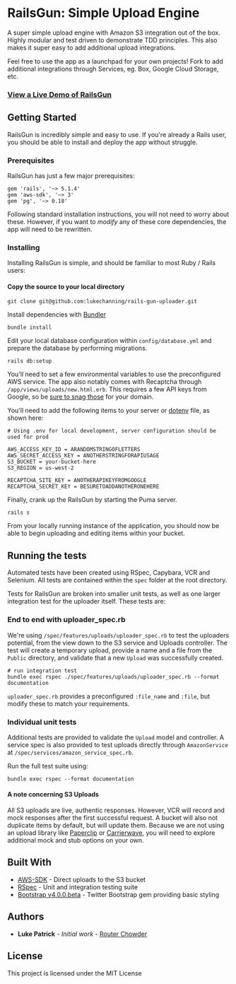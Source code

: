 # RailsGun: Simple Upload Engine

A super simple upload engine with Amazon S3 integration out of the box. Highly modular and test driven to demonstrate TDD principles. This also makes it super easy to add additional upload integrations. 

Feel free to use the app as a launchpad for your own projects! Fork to add additional integrations through Services, eg. Box, Google Cloud Storage, etc.

### [View a Live Demo of RailsGun](https://railsgun.herokuapp.com)

## Getting Started

RailsGun is incredibly simple and easy to use. If you're already a Rails user, you should be able to install and deploy the app without struggle.

### Prerequisites

RailsGun has just a few major prerequisites:

```
gem 'rails', '~> 5.1.4'
gem 'aws-sdk', '~> 3'
gem 'pg', '~> 0.18'
```
Following standard installation instructions, you will not need to worry about these. However, if you want to _modify_ any of these core dependencies, the app will need to be rewritten.

### Installing

Installing RailsGun is simple, and should be familiar to most Ruby / Rails users:

#### Copy the source to your local directory

```
git clone git@github.com:lukechanning/rails-gun-uploader.git
```

Install dependencies with [Bundler](https://github.com/bundler/bundler)

```
bundle install
```
Edit your local database configuration within `config/database.yml` and prepare the database by performing migrations.

```
rails db:setup
```

You'll need to set a few environmental variables to use the preconfigured AWS service. The app also notably comes with Recaptcha through `/app/views/uploads/new.html.erb`. This requires a few API keys from Google, so be [sure to snag those](https://www.google.com/recaptcha) for your domain.

You'll need to add the following items to your server or [dotenv](https://github.com/bkeepers/dotenv) file, as shown here: 

```
# Using .env for local development, server configuration should be used for prod

AWS_ACCESS_KEY_ID = ARANDOMSTRINGOFLETTERS
AWS_SECRET_ACCESS_KEY = ANOTHERSTRINGFORAPIUSAGE
S3_BUCKET = your-bucket-here
S3_REGION = us-west-2

RECAPTCHA_SITE_KEY = ANOTHERAPIKEYFROMGOOGLE
RECAPTCHA_SECRET_KEY = BESURETOADDANOTHERONEHERE
```

Finally, crank up the RailsGun by starting the Puma server. 

```
rails s
```

From your locally running instance of the application, you should now be able to begin uploading and editing items within your bucket. 

## Running the tests

Automated tests have been created using RSpec, Capybara, VCR and Selenium. All tests are contained within the `spec` folder at the root directory. 

Tests for RailsGun are broken into smaller unit tests, as well as one larger integration test for the uploader itself. These tests are:

### End to end with uploader_spec.rb

We're using `/spec/features/uploads/uploader_spec.rb` to test the uploaders potential, from the view down to the S3 service and Uploads controller. The test will create a temporary upload, provide a name and a file from the `Public` directory, and validate that a new `Upload` was successfully created. 

```
# run integration test
bundle exec rspec ./spec/features/uploads/uploader_spec.rb --format documentation
```
`uploader_spec.rb` provides a preconfigured `:file_name` and `:file`, but modify these to match your requirements.

### Individual unit tests

Additional tests are provided to validate the `Upload` model and controller. A service spec is also provided to test uploads directly through `AmazonService` at `/spec/services/amazon_service_spec.rb`. 

Run the full test suite using:

```
bundle exec rspec --format documentation
```

#### A note concerning S3 Uploads

All S3 uploads are live, authentic responses. However, VCR will record and mock responses after the first successful request. A bucket will also not duplicate items by default, but will update them. Because we are not using an upload library like [Paperclip](https://github.com/thoughtbot/paperclip) or [Carrierwave](https://github.com/carrierwaveuploader/carrierwave), you will need to explore additional mock and stub options on your own. 

## Built With

* [AWS-SDK](https://github.com/aws/aws-sdk-ruby) - Direct uploads to the S3 bucket
* [RSpec](https://github.com/rspec/rspec) - Unit and integration testing suite
* [Bootstrap v4.0.0.beta](https://github.com/twbs/bootstrap-rubygem) - Twitter Bootstrap gem providing basic styling 

## Authors

* **Luke Patrick** - *Initial work* - [Router Chowder](https://routerchowder.com)

## License

This project is licensed under the MIT License